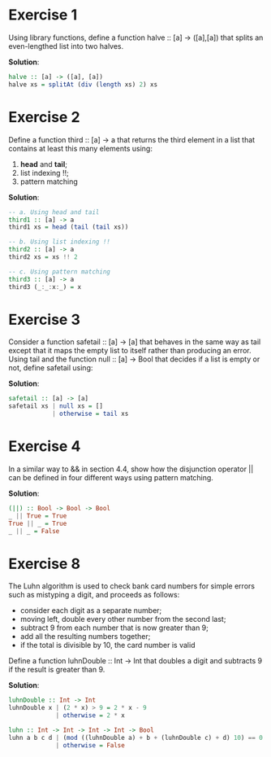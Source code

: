 # Exercise 1

Using library functions, define a function halve :: [a] -> ([a],[a]) that
splits an even-lengthed list into two halves.

**Solution**:

```haskell
halve :: [a] -> ([a], [a])
halve xs = splitAt (div (length xs) 2) xs
```

# Exercise 2

Define a function third :: [a] -> a that returns the third element in a list
that contains at least this many elements using:
1. **head** and **tail**;
2. list indexing !!;
3. pattern matching

**Solution**:

```haskell
-- a. Using head and tail
third1 :: [a] -> a
third1 xs = head (tail (tail xs))

-- b. Using list indexing !!
third2 :: [a] -> a
third2 xs = xs !! 2

-- c. Using pattern matching
third3 :: [a] -> a
third3 (_:_:x:_) = x
```

# Exercise 3

Consider a function safetail :: [a] -> [a] that behaves in the same way
as tail except that it maps the empty list to itself rather than producing an
error. Using tail and the function null :: [a] -> Bool that decides if a
list is empty or not, define safetail using:

**Solution**:

```haskell
safetail :: [a] -> [a]
safetail xs | null xs = []
            | otherwise = tail xs
```

# Exercise 4

In a similar way to && in section 4.4, show how the disjunction operator ||
can be defined in four different ways using pattern matching.

**Solution**:

```haskell
(||) :: Bool -> Bool -> Bool
_ || True = True
True || _ = True
_ || _ = False
```

# Exercise 8

The Luhn algorithm is used to check bank card numbers for simple errors
such as mistyping a digit, and proceeds as follows:

* consider each digit as a separate number;
* moving left, double every other number from the second last;
* subtract 9 from each number that is now greater than 9;
* add all the resulting numbers together;
* if the total is divisible by 10, the card number is valid

Define a function luhnDouble :: Int -> Int that doubles a digit and subtracts 9 if the result is greater than 9.

**Solution**:

```haskell
luhnDouble :: Int -> Int
luhnDouble x | (2 * x) > 9 = 2 * x - 9
             | otherwise = 2 * x

luhn :: Int -> Int -> Int -> Int -> Bool
luhn a b c d | (mod ((luhnDouble a) + b + (luhnDouble c) + d) 10) == 0 = True
             | otherwise = False
```
